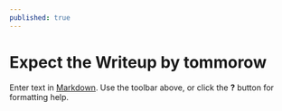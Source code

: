 ```yaml
---
published: true
---
```


# Expect the Writeup by tommorow


Enter text in [Markdown](http://daringfireball.net/projects/markdown/). Use the toolbar above, or click the **?** button for formatting help.
